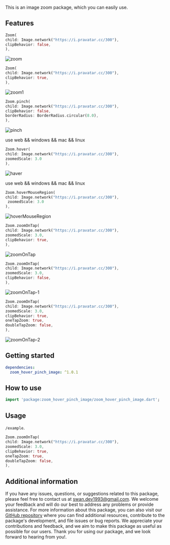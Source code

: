 
This is an image zoom package, which you can easily use.

## Features

```dart
Zoom(
child: Image.network("https://i.pravatar.cc/300"),
clipBehavior: false,
),
```
![zoom](https://github.com/SwanFlutter/zoom_hover_pinch_image/assets/151648897/941d160b-c854-4aa9-803f-8da397bf6523)


```dart
Zoom(
child: Image.network("https://i.pravatar.cc/300"),
clipBehavior: true,
),
```
![zoom1](https://github.com/SwanFlutter/zoom_hover_pinch_image/assets/151648897/3cac8ebe-6369-4852-bff8-0de30b91df4d)

```dart
Zoom.pinch(
child: Image.network("https://i.pravatar.cc/300"),
clipBehavior: false,
borderRadius: BorderRadius.circular(8.0),
),
```
![pinch](https://github.com/SwanFlutter/zoom_hover_pinch_image/assets/151648897/0e12345b-65d9-42d1-b85e-e43b7c23ca1b)

use web && windows && mac && linux

```dart
Zoom.hover(
child: Image.network("https://i.pravatar.cc/300"),
zoomedScale: 3.0
),
```
![haver](https://github.com/SwanFlutter/zoom_hover_pinch_image/assets/151648897/ace25916-d9db-4129-a77f-b70f43e7a294)

use web && windows && mac && linux

```dart
Zoom.hoverMouseRegion(
child: Image.network("https://i.pravatar.cc/300"),
 zoomedScale: 3.0
),
```
![hoverMouseRegion](https://github.com/SwanFlutter/zoom_hover_pinch_image/assets/151648897/36842e65-07b0-4fe0-8865-5a57e3a9993a)

```dart
Zoom.zoomOnTap(
child: Image.network("https://i.pravatar.cc/300"),
zoomedScale: 3.0,
clipBehavior: true,
),
```
![zoomOnTap](https://github.com/SwanFlutter/zoom_hover_pinch_image/assets/151648897/2c60fa5c-9226-4c55-a0b2-c8227e76ea3b)

```dart
Zoom.zoomOnTap(
child: Image.network("https://i.pravatar.cc/300"),
zoomedScale: 3.0,
clipBehavior: false,
),
```
![zoomOnTap-1](https://github.com/SwanFlutter/zoom_hover_pinch_image/assets/151648897/873f0740-6ef1-404a-aad5-b2b424086ed7)

```dart
Zoom.zoomOnTap(
child: Image.network("https://i.pravatar.cc/300"),
zoomedScale: 3.0,
clipBehavior: true,
oneTapZoom: true,
doubleTapZoom: false,
),
```

![zoomOnTap-2](https://github.com/SwanFlutter/zoom_hover_pinch_image/assets/151648897/2fc59e80-2577-43aa-8f74-a471a79dc69b)


## Getting started

```yaml
dependencies:
  zoom_hover_pinch_image: ^1.0.1
```

## How to use

```dart
import 'package:zoom_hover_pinch_image/zoom_hover_pinch_image.dart';

```

## Usage

 `/example`.

```dart
Zoom.zoomOnTap(
child: Image.network("https://i.pravatar.cc/300"),
zoomedScale: 3.0,
clipBehavior: true,
oneTapZoom: true,
doubleTapZoom: false,
),
```

## Additional information

If you have any issues, questions, or suggestions related to this package, please feel free to contact us at [swan.dev1993@gmail.com](mailto:swan.dev1993@gmail.com). We welcome your feedback and will do our best to address any problems or provide assistance.
For more information about this package, you can also visit our [GitHub repository](https://github.com/SwanFlutter/zoom_hover_pinch_image) where you can find additional resources, contribute to the package's development, and file issues or bug reports. We appreciate your contributions and feedback, and we aim to make this package as useful as possible for our users.
Thank you for using our package, and we look forward to hearing from you!.
